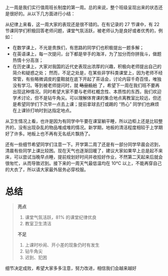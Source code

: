 <!-- 单老师，劳烦您把这整个文件粘贴到 https://doocs.github.io/md/ 左边的文本编辑框中，复制右边的格式（右上角复制按钮）到公众号处即可 -->

上一周是我们实行值周班长制度的第一周。总的来说，整个班级呈现出来的状态还是很好的。从以下几方面进行小结：

从纪律上来看，这一周大家的表现还是很不错的。在有记录的 27 节课中，有 22 节课同学们积极回答老师问题，课堂气氛活跃，被老师认为是良好或者优秀的，例如：
- 在数学课上，不光是贵族们，有思路的同学们也积极提出一题多解；
- 在英语课上，每一次提问，台下都是举手的海洋，为了加分而你拼我斗，做题热情十分高涨；
- 在历史课上，大家对我国的近代史表现出浓厚的兴趣，积极向老师提出自己的简介和疑惑之处；
然而，不足之处是，在某些非学科类课堂上，因为老师不经常管，有些略微调皮的童鞋就在底下开起了茶话会，讨论内容千奇百怪，唯独没有学习。等到被老师提问时，就 ~~略显尴尬~~ 了，希望下一周在我们班不要再出现这种情况。同时希望大家不要与老师杠概念性、本质性的东西，我们欢迎学术讨论，但不是钻牛角尖。可以理解体育课的集合地点离教室比较远，但还是希望同学们下次早一点去上课；提前拿球去打或踢的 “热心” 同学们也麻烦在上课铃打响时到达指定地点。

从卫生情况上看，也许是因为有同学中午要在课室躺平睡，所以边柜上还是比较整齐的，没有出现杂乱的物品堆成堆的情况。新学期，地板的清洁程度相较于上学期好了许多。地板上也不再有无名纸片飘扬了。

还有一些细节希望同学们注意一下。开学第二周了还是有一部分同学早晨会迟到，清晨有些同学上课比较困。现在天气也逐渐回暖了，建议大家如果早上总是起不来床，可以尝试当晚早点睡，提前规划好时间并收拾好作业，不然第二天起来后就会很匆忙，从而导致迟到。接下来的一周天气最低温均在 10℃ 以上，不能再穿自己的大衣了，所以请大家最外层务必穿校服。

# 总结
> **亮点**
> 1. 课堂气氛活跃，81% 的课堂纪律优良
> 2. 教室卫生清洁
> 
> **不足**
> 
> 1. 上课时吵闹、开小差的现象仍时有发生 
> 2. 钻牛角尖
> 3. 迟到、犯困

细节决定成败，希望大家多多注意，努力改进，相信我们会越来越好
